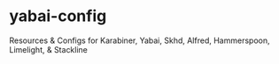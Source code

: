 # yabai-config
Resources &amp; Configs for Karabiner, Yabai, Skhd, Alfred, Hammerspoon, Limelight, &amp; Stackline

